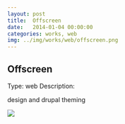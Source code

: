 ```yaml
---
layout: post
title:  Offscreen
date:   2014-01-04 00:00:00
categories: works, web
img: ../img/works/web/offscreen.png
---
```


<h2>Offscreen</h2>
<label>Type:</label>
<span>web</span>
<label>Description:</label>
<p>design and drupal theming</p>
<img src="/img/works/web/offscreen.png">